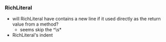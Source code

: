 ### RichLiteral
- will RichLiteral have contains a new line if it used directly as the return value from a method? 
  -  seems skip the ^\s* 
- RichLiteral's indent
